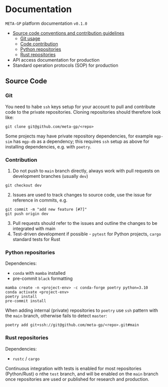 # Documentation

`META-GP` platform documentation `v0.1.0`



- [Source code conventions and contribution guidelines](#source-code)
  - [Git usage](#git)
  - [Code contribution](#contribution)
  - [Python repositories](#python-repositories)
  - [Rust repositories](#rust-repositories)
- API access documentation for production
- Standard operation protocols (SOP) for production

## Source Code

### Git

You need to habe `ssh` keys setup for your account to pull and contribute code to the private repositories. Cloning repositories should therefore look like:

```
git clone git@github.com/meta-gp/<repo>
```

Some projects may have private repository dependencies, for example `mgp-sim` has `mgp-db` as a dependency; this requires `ssh` setup as above for installing dependencies, e.g. with `poetry`.


### Contribution

1. Do not push to `main` branch directly, always work with pull requests on development branches (usually `dev`)

```
git checkout dev
```

2. Issues are used to track changes to source code, use the issue for reference in commits, e.g.

```
git commit -m "add new feature [#7]"
git push origin dev
```

3. Pull requests should refer to the issues and outline the changes to be integrated with main
5. Test-driven development if possible - `pytest` for Python projects, `cargo` standard tests for Rust


### Python repositories

Dependencies:

* `conda` with `mamba` installed
* pre-commit `black` formatting 

```
mamba create -n <project-env> -c conda-forge poetry python=3.10
conda activate <project-env>
poetry install 
pre-commit install
```

When adding internal (private) repositories to `poetry` use `ssh` pattern with the `main` branch, otherwise fails to detect `master`:

```
poetry add git+ssh://git@github.com/meta-gp/<repo>.git#main
```

### Rust repositories

Dependencies:

* `rustc` / `cargo`

Continuous integration with tests is enabled for most repositories (Python/Rust) o nthe `test` branch, and will be enabled on the `main` branch once repositories are used or published for research and production.

